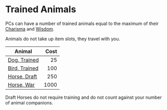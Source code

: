 # Trained Animals

PCs can have a number of trained animals equal to the maximum of their [Charisma](../Player%20Characters/Chosen%20Statistics/Charisma.md) and [Wisdom](../Player%20Characters/Chosen%20Statistics/Wisdom.md).

Animals do not take up item slots, they travel with you.

| Animal                                                                         | Cost |
| ------------------------------------------------------------------------------ | ---: |
| [Dog, Trained](Individual%20Item%20Cards/Gear/25%20Coins/Dog,%20Trained.md)    |   25 |
| [Bird, Trained](Individual%20Item%20Cards/Gear/100%20Coins/Bird,%20Trained.md) |  100 |
| [Horse, Draft](Individual%20Item%20Cards/Gear/250%20Coins/Horse,%20Draft.md)   |  250 |
| [Horse, War](Individual%20Item%20Cards/Gear/1000%20Coins/Horse,%20War.md)      | 1000 |

Draft Horses do not require training and do not count against your number of animal companions.
